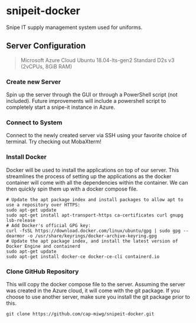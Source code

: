 # snipeit-docker
Snipe IT supply management system used for uniforms.

## Server Configuration
> Microsoft Azure Cloud
> Ubuntu 18.04-lts-gen2
> Standard D2s v3 (2vCPUs, 8GiB RAM)

### Create new Server
Spin up the server through the GUI or through a PowerShell script (not included). Future improvements will include a powershell script to completely start a snipe-it instance in Azure.

### Connect to System
Connect to the newly created server via SSH using your favorite choice of terminal. Try checking out MobaXterm!

### Install Docker
Docker will be used to install the applications on top of our server. This streamlines the process of setting up the applications as the docker container will come with all the dependencies within the container. We can then quickly spin them up with a docker compose file.

    # Update the apt package index and install packages to allow apt to use a repository over HTTPS:
    sudo apt-get update
    sudo apt-get install apt-transport-https ca-certificates curl gnupg lsb-release
    # Add Docker's official GPG key:
    curl -fsSL https://download.docker.com/linux/ubuntu/gpg | sudo gpg --dearmor -o /usr/share/keyrings/docker-archive-keyring.gpg
    # Update the apt package index, and install the latest version of Docker Engine and containerd
    sudo apt-get update
    sudo apt-get install docker-ce docker-ce-cli containerd.io

### Clone GitHub Repository
This will copy the docker compose file to the server. Assuming the server was created in the Azure cloud, it will come with the git package. If you choose to use another server, make sure you install the git package prior to this.

    git clone https://github.com/cap-miwg/snipeit-docker.git
